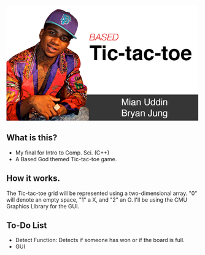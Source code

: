 ![Based Tic-tac-toe](https://github.com/mianuddin/Based_Tic-tac-toe/raw/master/images/Logo.png)

## What is this?

* My final for Intro to Comp. Sci. (C++)
* A Based God themed Tic-tac-toe game.

## How it works.

The Tic-tac-toe grid will be represented using a two-dimensional array. "0" will denote an empty space, "1" a X, and "2" an O. I'll be using the CMU Graphics Library for the GUI.

## To-Do List

* Detect Function: Detects if someone has won or if the board is full.
* GUI
